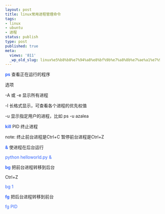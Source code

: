 ```yaml
---
layout: post
title: linux常用进程管理命令
tags:
- linux
- ubuntu
- 进程
status: publish
type: post
published: true
meta:
  views: '811'
  _wp_old_slug: linux%e5%b8%b8%e7%94%a8%e8%bf%9b%e7%a8%8b%e7%ae%a1%e7%90%86%e5%91%bd%e4%bb%a4
---
```

<font color="#3366ff"><strong>ps</strong></font> 查看正在运行的程序

选项

-A 或 -e 显示所有进程

-l 长格式显示，可查看各个进程的优先权值

-u 显示指定用户的进程，比如 ps -u azalea

<strong><font color="#3366ff">kill</font></strong> PID 终止进程

note: 终止前台进程是Ctrl+C  暂停前台进程是Ctrl+Z

<strong><font color="#3366ff">&amp;</font></strong> 使进程在后台运行

<font color="#3366ff">python helloworld.py &amp;</font>

<font color="#3366ff"><strong>bg</strong></font> 把前台进程转移到后台

Ctrl+Z

<font color="#3366ff">bg 1</font>

<strong><font color="#3366ff">fg</font></strong> 把后台进程转移到前台

<font color="#3366ff">fg PID </font>